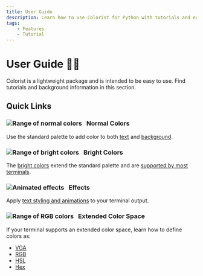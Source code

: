 ```yaml
---
title: User Guide
description: Learn how to use Colorist for Python with tutorials and examples to add color, effects, and styling to your terminal output. Includes color maps and code examples.
tags:
    - Features
    - Tutorial
---
```


# User Guide 👨‍🔧
Colorist is a lightweight package and is intended to be easy to use. Find tutorials and background information in this section.

## Quick Links
### ![Range of normal colors](../assets/images/colors/palette/rainbow_standard_96x16.png) &nbsp;&nbsp;Normal Colors

Use the standard palette to add color to both [text](./standard-colors/text-foreground.md) and [background](./standard-colors/background.md).

### ![Range of bright colors](../assets/images/colors/palette/rainbow_bright_96x16.png) &nbsp;&nbsp;Bright Colors

The [bright colors](./standard-colors/normal-and-bright-palette.md) extend the standard palette and are [supported by most terminals](./compatibility/terminal-support.md).

### ![Animated effects](../assets/images/colors/palette/rainbow_effects_96x16.gif) &nbsp;&nbsp;Effects

Apply [text styling and animations](./effects-and-styling.md) to your terminal output.

### ![Range of RGB colors](../assets/images/colors/palette/rainbow_rgb_96x16.png) &nbsp;&nbsp;Extended Color Space

If your terminal supports an extended color space, learn how to define colors as:

* [VGA](./extended-colors/vga.md)
* [RGB](./extended-colors/rgb.md)
* [HSL](./extended-colors/hsl.md)
* [Hex](./extended-colors/hex.md)
